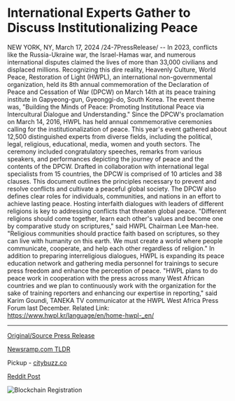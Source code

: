 # International Experts Gather to Discuss Institutionalizing Peace

NEW YORK, NY, March 17, 2024 /24-7PressRelease/ -- In 2023, conflicts like the Russia-Ukraine war, the Israel-Hamas war, and numerous international disputes claimed the lives of more than 33,000 civilians and displaced millions. Recognizing this dire reality, Heavenly Culture, World Peace, Restoration of Light (HWPL), an international non-governmental organization, held its 8th annual commemoration of the Declaration of Peace and Cessation of War (DPCW) on March 14th at its peace training institute in Gapyeong-gun, Gyeonggi-do, South Korea. The event theme was, "Building the Minds of Peace: Promoting Institutional Peace via Intercultural Dialogue and Understanding."  Since the DPCW's proclamation on March 14, 2016, HWPL has held annual commemorative ceremonies calling for the institutionalization of peace. This year's event gathered about 12,500 distinguished experts from diverse fields, including the political, legal, religious, educational, media, women and youth sectors. The ceremony included congratulatory speeches, remarks from various speakers, and performances depicting the journey of peace and the contents of the DPCW.   Drafted in collaboration with international legal specialists from 15 countries, the DPCW is comprised of 10 articles and 38 clauses. This document outlines the principles necessary to prevent and resolve conflicts and cultivate a peaceful global society. The DPCW also defines clear roles for individuals, communities, and nations in an effort to achieve lasting peace.  Hosting interfaith dialogues with leaders of different religions is key to addressing conflicts that threaten global peace. "Different religions should come together, learn each other's values and become one by comparative study on scriptures," said HWPL Chairman Lee Man-hee. "Religious communities should practice faith based on scriptures, so they can live with humanity on this earth. We must create a world where people communicate, cooperate, and help each other regardless of religion."  In addition to preparing interreligious dialogues, HWPL is expanding its peace education network and gathering media personnel for trainings to secure press freedom and enhance the perception of peace.  "HWPL plans to do peace work in cooperation with the press across many West African countries and we plan to continuously work with the organization for the sake of training reporters and enhancing our expertise in reporting," said Karim Goundi, TANEKA TV communicator at the HWPL West Africa Press Forum last December.  Related Link: https://www.hwpl.kr/language/en/home-hwpl-_en/ 

---

[Original/Source Press Release](https://www.24-7pressrelease.com/press-release/509327/international-experts-gather-to-discuss-institutionalizing-peace)
                    

[Newsramp.com TLDR](https://newsramp.com/curated-news/hwpl-hosts-8th-annual-commemoration-of-the-dpcw-gathering-12500-peace-experts/6ab038a5c2dc4776b56ea4e5da58e196) 


Pickup - [citybuzz.co](https://citybuzz.co/2024/03/17/global-experts-convene-to-advance-institutional-peace)
 



[Reddit Post](https://www.reddit.com/r/newsramp/comments/1bgrnhz/hwpl_hosts_8th_annual_commemoration_of_the_dpcw/) 



![Blockchain Registration](https://cdn.newsramp.app/24-7PressRelease/qrcode/243/17/elleqsaH.webp)